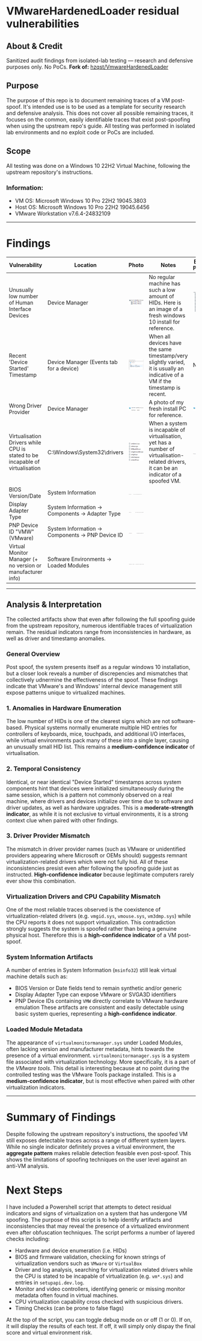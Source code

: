 # VMwareHardenedLoader residual vulnerabilities

## About & Credit
Sanitized audit findings from isolated-lab testing — research and defensive purposes only. No PoCs.
**Fork of:** [hzqst/VmwareHardenedLoader](https://github.com/hzqst/VmwareHardenedLoader)

## Purpose
The purpose of this repo is to document remaining traces of a VM post-spoof. It's intended use is to be used as a template for security research and defensive analysis. This does not cover all possible remaining traces, it focuses on the common, easily identifiable traces that exist post-spoofing when using the upstream repo's guide. All testing was performed in isolated lab environments and no exploit code or PoCs are included.

## Scope
All testing was done on a Windows 10 22H2 Virtual Machine, following the upstream repository's instructions.

### Information:
- VM OS: Microsoft Windows 10 Pro 22H2 19045.3803
- Host OS: Microsoft Windows 10 Pro 22H2 19045.6456
- VMware Workstation v7.6.4-24832109

___


# **Findings**

| Vulnerability | Location | Photo| Notes| Extra Photo |
| --------------| -------- | ---- | ---- | ----------- |
| Unusually low number of Human Interface Devices             | Device Manager        |  ![HID](Screenshots/HID.png)   | No regular machine has such a low amount of HIDs. Here is an image of a fresh windows 10 install for reference. | ![HID Reference](Screenshots/HID_reference.png)
| Recent 'Device Started' Timestamp             | Device Manager (Events tab for a device)        | ![Timestamps](Screenshots/Timestamps.png)    | When all devices have the same timestamp/very slightly varied, it is usually an indicative of a VM if the timestamp is recent. | N/A
| Wrong Driver Provider             | Device Manager        | ![Wrong Service Provider](Screenshots/wrong_driver_provider.png)    | A photo of my fresh install PC for reference. | ![Wrong Service Provider Reference](Screenshots/wrong_driver_provider_reference.png)
| Virtualisation Drivers while CPU is stated to be incapable of virtualisation             | C:\Windows\System32\drivers        | ![VM Drivers](Screenshots/vm_drivers.png)    | When a system is incapable of virtualisation, yet has a number of virtualisation-related drivers, it can be an indicator of a spoofed VM. | ![Incapable of Virtualization](Screenshots/virtualisation_incapable.png)
| BIOS Version/Date             | System Information        | ![BIOS Version](Screenshots/bios_version.png)    |
| Display Adapter Type             | System Information -> Components -> Adapter Type        | ![Adapter Type](Screenshots/adapter_type.png)    |
| PNP Device ID "VMW" (VMware)             | System Information -> Components -> PNP Device ID        | ![PNP Device ID](Screenshots/pnp_device_id.png)    |
| Virtual Monitor Manager (+ no version or manufacturer info)             | Software Environments -> Loaded Modules        | ![Virtual Monitor Manager](Screenshots/virtualmonitormanager.png)    |


___


## **Analysis & Interpretation**
The collected artifacts show that even after following the full spoofing guide from the upstream repository, numerous identifiable traces of virtualization remain. The residual indicators range from inconsistencies in hardware, as well as driver and timestamp anomalies.

### General Overview
Post spoof, the system presents itself as a regular windows 10 installation, but a closer look reveals a number of discrepencies and mismatches that collectively udnermine the effectiveness of the spoof. These findings indicate that VMware's and Windows' internal device management still expose patterns unique to virtualized machines.

### 1. Anomalies in Hardware Enumeration
The low number of HIDs is one of the clearest signs which are not software-based. Physical systems normally enumerate multiple HID entries for controllers of keyboards, mice, touchpads, and additional I/O interfaces, while virtual environments pack many of these into a single layer, causing an unusually small HID list. This remains a **medium-confidence indicator** of virtualisation.

### 2. Temporal Consistency
Identical, or near identical "Device Started" timestamps across system components hint that devices were initialized simultaneously during the same session, which is a pattern not commonly observed on a real machine, where drivers and devices initialize over time due to software and driver updates, as well as hardware upgrades. This is a **moderate-strength indicator**, as while it is not exclusive to virtual environments, it is a strong context clue when paired with other findings.

### 3. Driver Provider Mismatch
The mismatch in driver provider names (such as VMware or unidentified providers appearing where Microsoft or OEMs should) suggests remnant virtualization-related drivers which were not fully hid. All of these inconsistencies presist even after following the spoofing guide just as instructed. **High-confidence indicator** because legitimate computers rarely ever show this combination.

### Virtualization Drivers and CPU Capability Mismatch
One of the most reliable traces observed is the coexistence of virtualization-related drivers (e.g. `vmgid.sys`, `vmouse.sys`, `vm3dmp.sys`) while the CPU reports it does not support virtualization. This contradiction strongly suggests the system is spoofed rather than being a genuine physical host. Therefore this is a **high-confidence indicator** of a VM post-spoof.

### System Information Artifacts
A number of entries in System Information (`msinfo32`) still leak virtual machine details such as:
- BIOS Version or Date fields tend to remain synthetic and/or generic
- Display Adapter Type can expose VMware or SVGA3D identifiers
- PNP Device IDs containing `VMW` directly correlate to VMware hardware emulation
These artifacts are consistent and easily detectable using basic system queries, representing a **high-confidence indicator**.

### Loaded Module Metadata
The appearance of `virtualmonitormanager.sys` under Loaded Modules, often lacking version and manufacturer metadata, hints towards the presence of a virtual environment. `virtualmonitormanager.sys` is a system file associated with virtualization technology. More specifically, it is a part of the *VMware tools*. This detail is interesting because at no point during the controlled testing was the VMware Tools package installed. This is a **medium-confidence indicator**, but is most effective when paired with other virtualization indicators.


____

# Summary of Findings
Despite following the upstream repository's instructions, the spoofed VM still exposes detectable traces across a range of different system layers. While no single indicator definitely proves a virtual environment, the **aggregate pattern** makes reliable detection feasible even post-spoof. This shows the limitations of spoofing techniques on the user level against an anti-VM analysis.


# Next Steps
I have included a Powershell script that attempts to detect residual indicators and signs of virtualization on a system that has undergone VM spoofing. The purpose of this script is to help identify artifacts and inconsistencies that may reveal the presence of a virtualized environment even after obfuscation techniques. The script performs a number of layered checks including:
- Hardware and device enumeration (i.e. HIDs)
- BIOS and firmware validation, checkiing for known strings of virtualization vendors such as `VMware` or `VirtualBox`
- Driver and log analysis, searching for virtualization related drivers while the CPU is stated to be incapable of virtualization (e.g. `vm*.sys`) and entries in `setupapi.dev.log`.
- Monitor and video controllers, identifying generic or missing monitor metadata often found in virtual machines.
- CPU virtualization capability cross checked with suspicious drivers.
- Timing Checks (can be prone to false flags)

At the top of the script, you can toggle debug mode on or off (1 or 0). If on, it will display the results of each test. If off, it will simply only dispay the final score and virtual environment risk.

